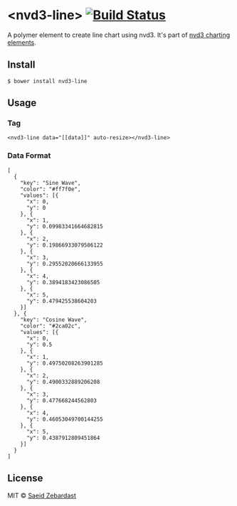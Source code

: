 # &lt;nvd3-line&gt;  [![Build Status](https://travis-ci.org/saeidzebardast/nvd3-line.svg?branch=master)](https://travis-ci.org/saeidzebardast/nvd3-line)

A polymer element to create line chart using nvd3. It's part of [nvd3 charting elements](https://github.com/saeidzebardast/nvd3-elements).

## Install
```
$ bower install nvd3-line
```

## Usage

### Tag

```
<nvd3-line data="[[data]]" auto-resize></nvd3-line>
```

### Data Format

```
[
  {
    "key": "Sine Wave",
    "color": "#ff7f0e",
    "values": [{
      "x": 0,
      "y": 0
    }, {
      "x": 1,
      "y": 0.09983341664682815
    }, {
      "x": 2,
      "y": 0.19866933079506122
    }, {
      "x": 3,
      "y": 0.29552020666133955
    }, {
      "x": 4,
      "y": 0.3894183423086505
    }, {
      "x": 5,
      "y": 0.479425538604203
    }]
  }, {
    "key": "Cosine Wave",
    "color": "#2ca02c",
    "values": [{
      "x": 0,
      "y": 0.5
    }, {
      "x": 1,
      "y": 0.49750208263901285
    }, {
      "x": 2,
      "y": 0.4900332889206208
    }, {
      "x": 3,
      "y": 0.477668244562803
    }, {
      "x": 4,
      "y": 0.46053049700144255
    }, {
      "x": 5,
      "y": 0.4387912809451864
    }]
  }
]
```
## License

MIT © [Saeid Zebardast](http://zebardast.com)
